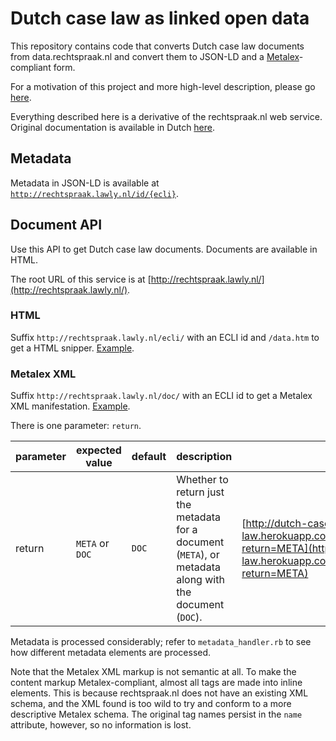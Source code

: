 # Dutch case law as linked open data 

This repository contains code that converts Dutch case law documents from data.rechtspraak.nl and convert them to JSON-LD and a [Metalex](http://metalex.eu/)-compliant form.

For a motivation of this project and more high-level description, please go [here](http://leibniz-internship-report.herokuapp.com/#dutch-case-law).

Everything described here is a derivative of the rechtspraak.nl web service. Original documentation is available in Dutch [here](http://www.rechtspraak.nl/Uitspraken-en-Registers/Uitspraken/Open-Data/Documents/Technische-documentatie-Open-Data-van-de-Rechtspraak.pdf).

## Metadata
Metadata in JSON-LD is available at [`http://rechtspraak.lawly.nl/id/{ecli}`](http://rechtspraak.lawly.nl/id/ECLI:NL:RBROT:2014:8730).

## Document API
Use this API to get Dutch case law documents. Documents are available in HTML.

The root URL of this service is at [http://rechtspraak.lawly.nl/](http://rechtspraak.lawly.nl/).

### HTML
Suffix `http://rechtspraak.lawly.nl/ecli/` with an ECLI id and `/data.htm` to get a HTML snipper. [Example](http://rechtspraak.lawly.nl/ecli/ECLI:NL:GHAMS:2013:4606/data.htm).

### Metalex XML
Suffix `http://rechtspraak.lawly.nl/doc/` with an ECLI id to get a Metalex XML manifestation. [Example](http://rechtspraak.lawly.nl/doc/ECLI:NL:GHAMS:2013:4606).

There is one parameter: `return`. 

|parameter|expected value |default|description|Example|
|---------|---------------|-------|-----------|-------|
|return   |`META` or `DOC`|`DOC`  |Whether to return just the metadata for a document (`META`), or metadata along with the document (`DOC`).|[http://dutch-case-law.herokuapp.com/doc/ECLI:NL:CRVB:1999:AA4177?return=META](http://dutch-case-law.herokuapp.com/doc/ECLI:NL:CRVB:1999:AA4177?return=META)|         
 
Metadata is processed considerably; refer to `metadata_handler.rb` to see how different metadata elements are processed.

Note that the Metalex XML markup is not semantic at all. To make the content markup Metalex-compliant, almost all tags are made into inline elements. This is because rechtspraak.nl does not have an existing XML schema, and the XML found is too wild to try and conform to a more descriptive Metalex schema. The original tag names persist in the `name` attribute, however, so no information is lost.
 
